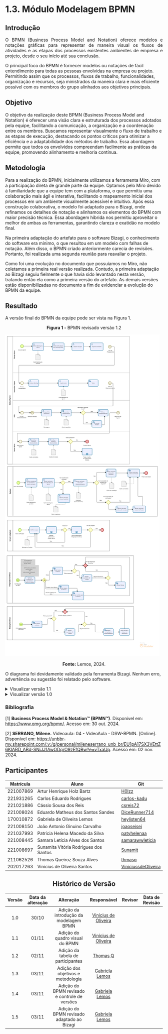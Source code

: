 # 1.3. Módulo Modelagem BPMN

<!--
Foco_3: Modelagem na Notação BPMN.

Entrega Mínima: Modelagem BPMN, orientando-se por uma abordagem metodológica à escolha da equipe (por exemplo, combinação de práticas do Scrum & XP).

Apresentação (em sala) explicando o detalhamento metodológico desenhado como um modelo em BPMN, com: (i) rastro claro aos membros participantes (MOSTRAR QUADRO DE PARTICIPAÇÕES & COMMITS); (ii) justificativas & senso crítico sobre as escolhas metodológicas adotadas para o projeto; e (iii) comentários gerais sobre o trabalho em equipe. Tempo da Apresentação: +/- 5min. Recomendação: Apresentar diretamente via Wiki ou GitPages do Projeto. Baixar os conteúdos com antecedência, evitando problemas de internet no momento de exposição nas Dinâmicas de Avaliação.

A Wiki ou GitPages do Projeto deve conter um tópico dedicado ao Módulo Modelagem BPMN, com modelagem BPMN (viés metodológico), histórico de versões, referências, e demais detalhamentos gerados pela equipe nesse escopo.

Demais orientações disponíveis nas Diretrizes (vide Moodle). -->

## Introdução

<p style="text-align: justify;">
O BPMN (Business Process Model and Notation) oferece modelos e notações gráficas para representar de maneira visual os fluxos de atividades e as etapas dos processos existentes ambientes de empresa e projeto, desde o seu início até sua conclusão.

O principal foco do BPMN é fornecer modelos ou notações de fácil entendimento para todas as pessoas envolvidas na empresa ou projeto. Permitindo assim que os processos, fluxos de trabalho, funcionalidades, organização e recursos, seja ministrados da maneira clara e mais eficiente possível com os membros do grupo alinhados aos objetivos principais.

</p>

## Objetivo

O objetivo da realização deste BPMN (Business Process Model and Notation) é oferecer uma visão clara e estruturada dos processos adotados pela equipe, facilitando a comunicação, a organização e a coordenação entre os membros. Buscamos representar visualmente o fluxo de trabalho e as etapas de execução, destacando os pontos críticos para otimizar a eficiência e a adaptabilidade dos métodos de trabalho. Essa abordagem permite que todos os envolvidos compreendam facilmente as práticas da equipe, promovendo alinhamento e melhoria contínua.

## Metodologia

Para a realização do BPMN, inicialmente utilizamos a ferramenta Miro, com a participação direta de grande parte da equipe. Optamos pelo Miro devido à familiaridade que a equipe tem com a plataforma, o que permitiu uma colaboração mais ágil e interativa, facilitando o mapeamento inicial dos processos em um ambiente visualmente acessível e intuitivo. Após essa construção colaborativa, o modelo foi adaptado para o Bizagi, onde refinamos os detalhes de notação e alinhamos os elementos do BPMN com maior precisão técnica. Essa abordagem híbrida nos permitiu aproveitar o melhor de ambas as ferramentas, garantindo clareza e exatidão no modelo final.

Na primeira adaptação do artefato para o software Bizagi, o conhecimento do software era mínimo, o que resultou em um modelo com falhas de notação. Além disso, o BPMN criado anteriormente carecia de revisões. Portanto, foi realizada uma segunda reunião para reavaliar o projeto.

Como foi uma evolução no documento que possuíamos no Miro, não coletamos a primeira real versão realizada. Contudo, a primeira adaptação ao Bizagi seguiu fielmente o que havia sido levantado nesta versão, tratando então ela como a primeira versão do artefato. As demais versões estão disponibilizadas no documento a fim de evidenciar a evolução do BPMN da equipe.

## Resultado

A versão final do BPMN da equipe pode ser vista na Figura 1.

<center><b>Figura 1 -</b> BPMN revisado versão 1.2</center>

![Versao 1.2](../assets/BPMN/bpmn2.png)

<center><b>Fonte:</b> Lemos, 2024.</center>

O diagrama foi devidamente validado pela ferramenta Bizagi. Nenhum erro, advertência ou sugestão foi relatado pelo software.

<details>
<summary>Visualizar versão 1.1</summary>

### Versão 1.1

A Figura 2 apresenta não só o BPMN revisado como também alguns materiais utilizados durante sua confecção.

<center><b>Figura 2 -</b> BPMN revisado versão 1.1</center>

![Versao 1.1](../assets/BPMN/bpmnRevisado.jpg)

<center><b>Fonte:</b> Silva, Lemos, Sandes, Carvalho, 2024.</center>

</details>

<details>
<summary>Visualizar versão 1.0</summary>

### Versão 1.0

Primeira adaptação ao Bizagi pode ser vista na Figura 3.

<center><b>Figura 3 -</b> BPMN adaptado ao Bizagi versão 1.0</center>

![Versão 1.0](../assets/BPMN/BPMN.png)

<center><b>Fonte:</b> Bartz, Rodrigues, Reis, Sandes, Lemos,  Carvalho, Silva, Santos, Alves, Santos, 2024.</center>

</details>

### Bibliografia

[1] <b>Business Process Model & Notation™ (BPMN™)</b>. Disponível em: <https://www.omg.org/bpmn/>. Acesso em: 30 out. 2024.

[2] <b>SERRANO, Milene.</b> Videoaula: 04 - VideoAula - DSW-BPMN. [Online]. Disponível em: https://unbbr-my.sharepoint.com/:v:/g/personal/mileneserrano_unb_br/EU1pA17SX3VEttZ6KlARD_ABd-SNiJJ1AwODqrO9zEfQBw?e=vTxaUp. Acesso em: 02 nov. 2024.

## Participantes

</center>

<div style="margin: 0 auto; width: fit-content;">

| Matrícula | Aluno                             | Git                                                           |
| --------- | --------------------------------- | ------------------------------------------------------------- |
| 221007869 | Artur Henrique Holz Bartz         | [H0lzz](https://github.com/H0lzz)                             |
| 221931265 | Carlos Eduardo Rodrigues          | [carlos-kadu](https://github.com/carlos-kadu)                 |
| 221021886 | Cássio Sousa dos Reis             | [csreis72](https://github.com/csreis72)                       |
| 221008024 | Eduardo Matheus dos Santos Sandes | [DiceRunner714](https://github.com/DiceRunner714)             |
| 170010872 | Gabriela de Oliveira Lemos        | [heylisten64](https://github.com/heylisten64)                 |
| 221008150 | João Antonio Ginuino Carvalho     | [joaoseisei](https://github.com/joaoseisei)                   |
| 221037993 | Patrícia Helena Macedo da Silva   | [patyhelenaa](https://github.com/patyhelenaa)                 |
| 221008445 | Samara Letícia Alves dos Santos   | [samarawwleticia](https://github.com/samarawwleticia)         |
| 221008697 | Sunamita Vitória Rodrigues dos Santos      | [Sunamit](https://github.com/Sunamit) |
| 211062526 | Thomas Queiroz Souza Alves        | [thmasq](https://github.com/thmasq)                           |
| 202017263 | Vinicius de Oliveira Santos       | [ViniciussdeOliveira](https://github.com/ViniciussdeOliveira) |


</div>

<center>

## Histórico de Versão

</center>

<div style="margin: 0 auto; width: fit-content;">

| Versão | Data da alteração |                   Alteração                   |                           Responsável                            |                     Revisor                     | Data de Revisão |
| :----: | :---: | :-------------------------------------------: | :------------------------------------------------------------: | :-------------------------------------------------: | :-------------: |
|  1.0   | 30/10 |    Adição da introdução da modelagem BPMN     | [Vinícius de Oliveira](https://github.com/ViniciussdeOliveira) | <!--[nome](https://github.com/Usuario do github)--> | <!-- xx/xx -->  |
|  1.1   | 01/11 |        Adição do quadro visual do BPMN        | [Vinícius de Oliveira](https://github.com/ViniciussdeOliveira) | <!--[nome](https://github.com/Usuario do github)--> | <!-- xx/xx -->  |
|  1.2   | 02/11 |       Adição da tabela de participantes       |             [Thomas Q](https://github.com/thmasq)              |                                                     |                 |
|  1.3   | 03/11 |      Adição dos objetivos e metodologia       |        [Gabriela Lemos](https://github.com/heylisten64)        |                                                     |                 |
|  1.4   | 03/11 | Adição do BPMN revisado e controle de versões |        [Gabriela Lemos](https://github.com/heylisten64)        |                                                     |
|  1.5   | 03/11 |  Adição do BPMN revisado adaptado ao Bizagi   |        [Gabriela Lemos](https://github.com/heylisten64)        |                                                     |

</div>